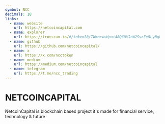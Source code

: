 ```yaml
---
symbol: NCC
decimals: 18
links:
  - name: website
    url: https://netcoincapital.com
  - name: explorer
    url: https://tronscan.io/#/token20/TWmocwvHpui48QXUVJeW2SvcFe8LyNgLCU
  - name: github
    url: https://github.com/netcoincapital/
  - name: x
    url: https://x.com/ncctoken
  - name: medium
    url: https://medium.com/netcoincapital
  - name: telegram
    url: https://t.me/ncc_trading
---
```


# NETCOINCAPITAL

NetcoinCapital is blockchain based project it's made for financial service, technology & future
